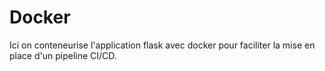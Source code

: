 # Docker
Ici on conteneurise l'application flask avec docker pour faciliter la mise en place d'un pipeline CI/CD.